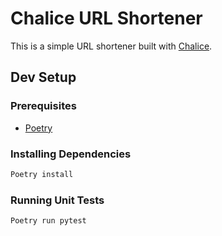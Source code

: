 # Chalice URL Shortener
This is a simple URL shortener built with [Chalice](https//:github.com/aws/chalice).

## Dev Setup
### Prerequisites
- [Poetry](https://python-poetry.org/docs/#installation)

### Installing Dependencies
```bash
Poetry install
```

### Running Unit Tests
```bash
Poetry run pytest
```